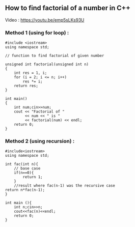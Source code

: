 ## How to find factorial of a number in C++ 
Video : https://youtu.be/emp5sLKs93U

### Method 1 (using for loop) :
```
#include <iostream>
using namespace std;
  
// function to find factorial of given number

unsigned int factorial(unsigned int n)
{
    int res = 1, i;
    for (i = 2; i <= n; i++)
        res *= i;
    return res;
}
 
int main()
{
    int num;cin>>num;
    cout << "Factorial of "
         << num << " is "
         << factorial(num) << endl;
    return 0;
}
```
### Method 2 (using recursion) : 
```
#include<iostream>
using namespace std;

int fac(int n){
    // base case
    if(n==0){
        return 1;
    }
    //result where fac(n-1) was the recursive case
return n*fac(n-1);
}

int main (){
    int n;cin>>n;
    cout<<fac(n)<<endl;
    return 0;
}
```
